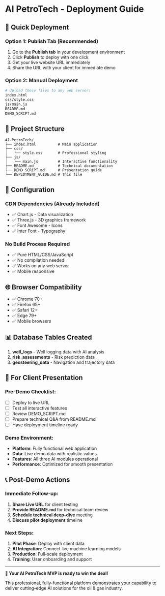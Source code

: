 # AI PetroTech - Deployment Guide

## 🚀 Quick Deployment

### Option 1: Publish Tab (Recommended)
1. Go to the **Publish tab** in your development environment
2. Click **Publish** to deploy with one click
3. Get your live website URL immediately
4. Share the URL with your client for immediate demo

### Option 2: Manual Deployment
```bash
# Upload these files to any web server:
index.html
css/style.css
js/main.js
README.md
DEMO_SCRIPT.md
```

## 📁 Project Structure
```
AI-PetroTech/
├── index.html          # Main application
├── css/
│   └── style.css       # Professional styling
├── js/
│   └── main.js         # Interactive functionality
├── README.md           # Technical documentation
├── DEMO_SCRIPT.md      # Presentation guide
└── DEPLOYMENT_GUIDE.md # This file
```

## 🔧 Configuration

### CDN Dependencies (Already Included)
- ✅ Chart.js - Data visualization
- ✅ Three.js - 3D graphics framework
- ✅ Font Awesome - Icons
- ✅ Inter Font - Typography

### No Build Process Required
- ✅ Pure HTML/CSS/JavaScript
- ✅ No compilation needed
- ✅ Works on any web server
- ✅ Mobile responsive

## 🌐 Browser Compatibility
- ✅ Chrome 70+
- ✅ Firefox 65+
- ✅ Safari 12+
- ✅ Edge 79+
- ✅ Mobile browsers

## 📊 Database Tables Created
1. **well_logs** - Well logging data with AI analysis
2. **risk_assessments** - Risk prediction data
3. **geosteering_data** - Navigation and trajectory data

## 🎯 For Client Presentation

### Pre-Demo Checklist:
- [ ] Deploy to live URL
- [ ] Test all interactive features
- [ ] Review DEMO_SCRIPT.md
- [ ] Prepare technical Q&A from README.md
- [ ] Have deployment timeline ready

### Demo Environment:
- **Platform**: Fully functional web application
- **Data**: Live demo data with realistic values
- **Features**: All three AI modules operational
- **Performance**: Optimized for smooth presentation

## 📞 Post-Demo Actions

### Immediate Follow-up:
1. **Share Live URL** for client testing
2. **Provide README.md** for technical team review
3. **Schedule technical deep-dive** meeting
4. **Discuss pilot deployment** timeline

### Next Steps:
1. **Pilot Phase**: Deploy with client data
2. **AI Integration**: Connect live machine learning models
3. **Production**: Full-scale deployment
4. **Training**: User onboarding and support

---

**🎉 Your AI PetroTech MVP is ready to win the deal!**

This professional, fully-functional platform demonstrates your capability to deliver cutting-edge AI solutions for the oil & gas industry.